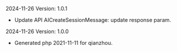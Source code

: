 2024-11-26 Version: 1.0.1
- Update API AICreateSessionMessage: update response param.


2024-11-26 Version: 1.0.0
- Generated php 2021-11-11 for qianzhou.

